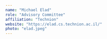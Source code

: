 ```yaml
---
name: "Michael Elad"
role: "Advisory Committee"
affiliation: "Technion"
website: "https://elad.cs.technion.ac.il/"
photo: "elad.jpeg"
---
```

